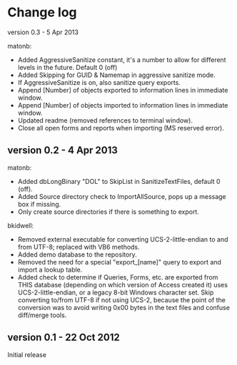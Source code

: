 Change log
==========
version 0.3 - 5 Apr 2013

matonb:
* Added AggressiveSanitize constant, it's a number to allow for different
  levels in the future. Default 0 (off)
* Added Skipping for GUID & Namemap in aggressive sanitize mode.
* If AggressiveSanitize is on, also sanitize query exports.
* Append [Number] of objects exported to information lines in immediate window.
* Append [Number] of objects imported to information lines in immediate window.
* Updated readme (removed references to terminal window).
* Close all open forms and reports when importing (MS reserved error).

version 0.2 - 4 Apr 2013
------------------------

matonb:
* Added dbLongBinary "DOL" to SkipList in SanitizeTextFiles, default 0 (off).
* Added Source directory check to ImportAllSource, pops up a message box if missing.
* Only create source directories if there is something to export.

bkidwell:
* Removed external executable for converting UCS-2-little-endian to and from UTF-8; replaced with VB6 methods.
* Added demo database to the repository.
* Removed the need for a special "export_[name]" query to export and import a lookup table.
* Added check to determine if Queries, Forms, etc. are exported from THIS database (depending on which version of Access created it) uses UCS-2-little-endian, or a legacy 8-bit Windows character set. Skip converting to/from UTF-8 if not using UCS-2, because the point of the conversion was to avoid writing 0x00 bytes in the text files and confuse diff/merge tools.

version 0.1 - 22 Oct 2012
-------------------------

Initial release

